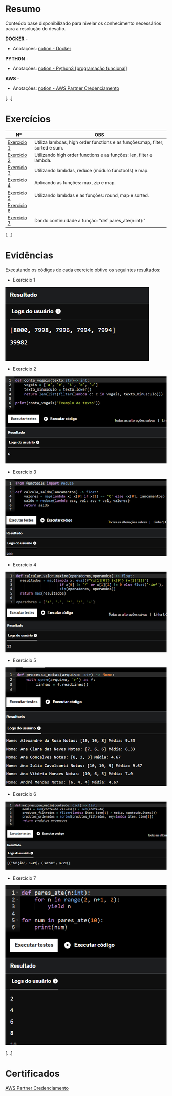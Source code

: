 
# Resumo

Conteúdo base disponibilizado para nivelar os conhecimento necessários para a resolução do desafio.

**DOCKER** -
- Anotações: [notion - Docker](https://www.notion.so/Docker-1499bf04327c80cc9ba9de007aefd48a?pvs=4)


**PYTHON** - 
- Anotações: [notion - Python3 [programação funcional]](https://www.notion.so/Python-13b9bf04327c80e4b61edd128ab5c5ad?pvs=4)


**AWS** -
- Anotações: [notion - AWS Partner Credenciamento](https://www.notion.so/AWS-Partner-Credenciamento-1509bf04327c8083b837d45d884560f6?pvs=4)


[...]


# Exercícios

| Nº | OBS |
|-----------------------|-------------------------|
| [Exercício 1 ](../Sprint%204/Exercicios/ex1.py) | Utiliza lambdas, high order functions e as funções:map, filter, sorted e sum. |
| [Exercício 2](../Sprint%204/Exercicios/ex2.py) | Utilizando high order functions e as funções: len, filter e lambda. | 
| [Exercício 3](../Sprint%204/Exercicios/ex3.py) | Utilizando lambdas, reduce (módulo functools) e map. |
| [Exercício 4](../Sprint%204/Exercicios/ex4.py) | Aplicando as funções: max, zip e map. |
| [Exercício 5](../Sprint%204/Exercicios/ex5.py) | Utilizando lambdas e as funções: round, map e sorted. |
| [Exercício 6](../Sprint%204/Exercicios/ex6.py) |  |
| [Exercício 7](../Sprint%204/Exercicios/ex7.py) | Dando continuidade a função: "def pares_ate(n:int):" |


[...]


# Evidências

Executando os códigos de cada exercício obtive os seguintes resultados:

- Exercício 1

![ex1](../Sprint%204/Exercicios/Evidencias/ex1.png)

- Exercício 2

![ex2](../Sprint%204/Exercicios/Evidencias/ex2.png)

- Exercício 3

![ex3](../Sprint%204/Exercicios/Evidencias/ex3.png)

- Exercício 4

![ex4](../Sprint%204/Exercicios/Evidencias/ex4.png)

- Exercício 5

![ex5](../Sprint%204/Exercicios/Evidencias/ex5.png)

- Exercício 6

![ex6](../Sprint%204/Exercicios/Evidencias/ex6.png)

- Exercício 7

![ex7](../Sprint%204/Exercicios/Evidencias/ex7.png)


[...]


# Certificados

[AWS Partner Credenciamento](../Sprint%204/Certificados/AWS_partner-credenciamento.pdf)


